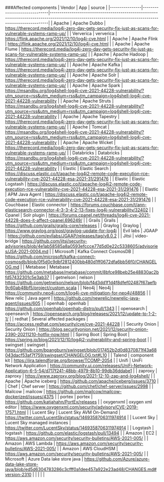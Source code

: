 ###Affected components
| Vendor         | App                          | source                                                                                                                                                    |
|----------------|------------------------------|-----------------------------------------------------------------------------------------------------------------------------------------------------------|
| Apache         | Apache Dubbo                 | https://therecord.media/log4j-zero-day-gets-security-fix-just-as-scans-for-vulnerable-systems-ramp-up/                                                    |
| Ververica      | ververica                    | https://flink.apache.org/2021/12/10/log4j-cve.html                                                                                                        |
| Apache         | Apache Flink                 | https://flink.apache.org/2021/12/10/log4j-cve.html                                                                                                        |
| Apache         | Apache Flume                 | https://therecord.media/log4j-zero-day-gets-security-fix-just-as-scans-for-vulnerable-systems-ramp-up/                                                    |
| Apache         | Apache Hadoop                | https://therecord.media/log4j-zero-day-gets-security-fix-just-as-scans-for-vulnerable-systems-ramp-up/                                                    |
| Apache         | Apache Kafka                 | https://therecord.media/log4j-zero-day-gets-security-fix-just-as-scans-for-vulnerable-systems-ramp-up/                                                    |
| Apache         | Apache Solr                  | https://therecord.media/log4j-zero-day-gets-security-fix-just-as-scans-for-vulnerable-systems-ramp-up/                                                    |
| Apache         | Apache Spark                 | https://msandbu.org/log4shell-log4j-cve-2021-44228-vulnerability/?utm_source=rss&utm_medium=rss&utm_campaign=log4shell-log4j-cve-2021-44228-vulnerability |
| Apache         | Apache Struts                | https://msandbu.org/log4shell-log4j-cve-2021-44228-vulnerability/?utm_source=rss&utm_medium=rss&utm_campaign=log4shell-log4j-cve-2021-44228-vulnerability |
| Apache         | Apache Tapestry              | https://therecord.media/log4j-zero-day-gets-security-fix-just-as-scans-for-vulnerable-systems-ramp-up/                                                    |
| Apache         | Tomcat                       | https://msandbu.org/log4shell-log4j-cve-2021-44228-vulnerability/?utm_source=rss&utm_medium=rss&utm_campaign=log4shell-log4j-cve-2021-44228-vulnerability |
| Apache         | Apache Wicket                | https://therecord.media/log4j-zero-day-gets-security-fix-just-as-scans-for-vulnerable-systems-ramp-up/                                                    |
| Databricks     | Databricks                   | https://msandbu.org/log4shell-log4j-cve-2021-44228-vulnerability/?utm_source=rss&utm_medium=rss&utm_campaign=log4shell-log4j-cve-2021-44228-vulnerability |
| Elastic        | Elastic Search               | https://discuss.elastic.co/t/apache-log4j2-remote-code-execution-rce-vulnerability-cve-2021-44228-esa-2021-31/291476                                      |
| Elastic        | Elastic Logstash             | https://discuss.elastic.co/t/apache-log4j2-remote-code-execution-rce-vulnerability-cve-2021-44228-esa-2021-31/291476                                      |
| Elastic        | APM Java Agent               | https://discuss.elastic.co/t/apache-log4j2-remote-code-execution-rce-vulnerability-cve-2021-44228-esa-2021-31/291476                                      |
| Couchbase      | Elastic connector            | https://forums.couchbase.com/t/ann-elasticsearch-connector-4-3-3-4-2-13-fixes-log4j-vulnerability/32402                                                   |
| Cpanel         | Solr plugin                  | https://forums.cpanel.net/threads/log4j-cve-2021-44228-does-it-affect-cpanel.696249/                                                                      |
| Grails         | Grails                       | https://github.com/grails/grails-core/releases                                                                                                            |
| Graylog        | Graylog                      | https://www.graylog.org/post/graylog-update-for-log4j                                                                                                     |
| Evil labs      | JGAAP                        | https://github.com/evllabs/JGAAP/releases/tag/v8.0.2                                                                                                      |
| Jitsi          | video-bridge                 | https://github.com/jitsi/security-advisories/blob/4e1ab58585a8a0593efccce77d5d0e22c5338605/advisories/JSA-2021-0004.md                                    |
| Microsoft      | Kafka Connect CosmosDB       | https://github.com/microsoft/kafka-connect-cosmosdb/blob/0f5d0c9dbf2812400bb480d1ff0672dfa6bb56f0/CHANGELOG.md                                            |
| Metabase       | Metabase                     | https://github.com/metabase/metabase/commit/8bfce98beb25e48830ac2bfd57432301c5e3ab37                                                                      |
| getnelson      | nelson                       | https://github.com/getnelson/nelson/blob/f4d3dd1f1d4f8dfef02487f67aefb9c60ab48bf5/project/custom.scala                                                    |
| Neo4j          | Neo4j                        | https://community.neo4j.com/t/log4j-cve-mitigation-for-neo4j/48856                                                                                        |
| New relic      | Java agent                   | https://github.com/newrelic/newrelic-java-agent/issues/605                                                                                                |
| openhab        | openhab                      | https://github.com/openhab/openhab-distro/pull/1343                                                                                                       |
| opensearch     | opensearch                   | https://opensearch.org/blog/releases/2021/12/update-to-1-2-1/                                                                                             |
| redhat         | Several affected packages    | https://access.redhat.com/security/cve/cve-2021-44228                                                                                                     |
| Security Onion | Security Onion               | https://blog.securityonion.net/2021/12/security-onion-2390-20211210-hotfix-now.html                                                                       |
| Spring Boot    | Spring Boot                  | https://spring.io/blog/2021/12/10/log4j2-vulnerability-and-spring-boot                                                                                    |
| swingset       | swingset                     | https://github.com/bpangburn/swingset/blob/017452b2d0d8370871f43a68043dacf53af7f759/swingset/CHANGELOG.txt#L10                                            |
| Talend         | component kit                | https://jira.talendforge.org/browse/TCOMP-2054                                                                                                            |
| Unifi          | UniFi Network Application    | https://community.ui.com/releases/UniFi-Network-Application-6-5-54/d717f241-48bb-4979-8b10-99db36ddabe1                                                   |
| zaproxy        | zaproxy                      | https://www.zaproxy.org/blog/2021-12-10-zap-and-log4shell/                                                                                                |
| Apache         | Apache iceberg               | https://github.com/apache/iceberg/issues/3710                                                                                                             |
| Chef           | Chef server                  | https://github.com/chef/chef-server/issues/2998                                                                                                           |
| Mailcow        | mailcow                      | https://github.com/mailcow/mailcow-dockerized/issues/4375                                                                                                 |
| portex         | portex                       | https://github.com/katjahahn/PortEx/releases                                                                                                              |
| oxygenxml      | oxygen xml editor            | https://www.oxygenxml.com/security/advisory/CVE-2019-17571.html                                                                                           |
| Lucent Sky     | Lucent Sky AVM On-Demand     | https://twitter.com/LucentSky/status/1469358706311974914                                                                                                  |
| Lucent Sky     | Lucent Sky managed instances | https://twitter.com/LucentSky/status/1469358706311974914                                                                                                  |
| Logstash       | logstash                     | https://github.com/elastic/logstash/pull/13494                                                                                                            |
| Amazon         | EC2                          | https://aws.amazon.com/security/security-bulletins/AWS-2021-005/                                                                                          |
| Amazon         | AWS Lambda                   | https://aws.amazon.com/security/security-bulletins/AWS-2021-005/                                                                                          |
| Amazon         | AWS CloudHSM                 | https://aws.amazon.com/security/security-bulletins/AWS-2021-005/                                                                                          |
| Microsoft      | Azure Data lake store java   | https://github.com/Azure/azure-data-lake-store-java/blob/ed5d6304783286c3cfff0a1dee457a922e23ad48/CHANGES.md#version-2310                                 |
|                |                              |                                                                                                                                                           |
